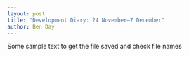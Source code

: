 ```yaml
---
layout: post
title: "Development Diary: 24 November–7 December"
author: Ben Day
---
```


Some sample text to get the file saved and check file names

